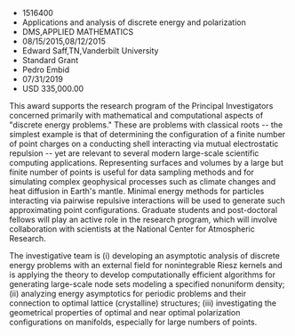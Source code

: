 
* 1516400
* Applications and analysis of discrete energy and polarization
* DMS,APPLIED MATHEMATICS
* 08/15/2015,08/12/2015
* Edward Saff,TN,Vanderbilt University
* Standard Grant
* Pedro Embid
* 07/31/2019
* USD 335,000.00

This award supports the research program of the Principal Investigators
concerned primarily with mathematical and computational aspects of "discrete
energy problems." These are problems with classical roots -- the simplest
example is that of determining the configuration of a finite number of point
charges on a conducting shell interacting via mutual electrostatic repulsion --
yet are relevant to several modern large-scale scientific computing
applications. Representing surfaces and volumes by a large but finite number of
points is useful for data sampling methods and for simulating complex
geophysical processes such as climate changes and heat diffusion in Earth's
mantle. Minimal energy methods for particles interacting via pairwise repulsive
interactions will be used to generate such approximating point configurations.
Graduate students and post-doctoral fellows will play an active role in the
research program, which will involve collaboration with scientists at the
National Center for Atmospheric Research.

The investigative team is (i) developing an asymptotic analysis of discrete
energy problems with an external field for nonintegrable Riesz kernels and is
applying the theory to develop computationally efficient algorithms for
generating large-scale node sets modeling a specified nonuniform density; (ii)
analyzing energy asymptotics for periodic problems and their connection to
optimal lattice (crystalline) structures; (iii) investigating the geometrical
properties of optimal and near optimal polarization configurations on manifolds,
especially for large numbers of points.

